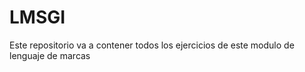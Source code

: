 # LMSGI
Este repositorio va a contener todos los ejercicios de este modulo de lenguaje de marcas
<!DOCTYPE html>
<html lang="es">
    <head>
    <meta charset="UTF-8">
    <meta name="viewport" content="width=device-width, initial-scale=1.0">
